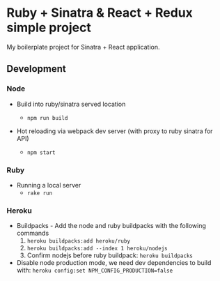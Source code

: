 # Ruby + Sinatra & React + Redux simple project

My boilerplate project for Sinatra + React application.

## Development

### Node

* Build into ruby/sinatra served location
  * `npm run build`

* Hot reloading via webpack dev server (with proxy to ruby sinatra for API)
  * `npm start`

### Ruby

* Running a local server
  * `rake run`

### Heroku

* Buildpacks - Add the node and ruby buildpacks with the following commands
  1. `heroku buildpacks:add heroku/ruby`
  1. `heroku buildpacks:add --index 1 heroku/nodejs`
  1. Confirm nodejs before ruby buildpack: `heroku buildpacks`
* Disable node production mode, we need dev dependencies to build with: `heroku config:set NPM_CONFIG_PRODUCTION=false`